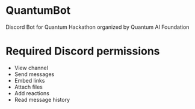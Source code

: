 # QuantumBot
Discord Bot for Quantum Hackathon organized by Quantum AI Foundation

# Required Discord permissions
- View channel
- Send messages
- Embed links
- Attach files
- Add reactions
- Read message history